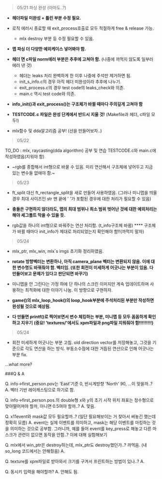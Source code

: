 >05/21 파싱 완성 (아마도..?)
>
* **헤더파일 미완성 + 틀린 부분 수정 필요.**

* 로직 에러시 종료할 때 exit_process호출로 모두 적절하게 free & release 가능.
	- mlx destroy 부분 등 수정 필요할 수 있음.

* **맵 파싱 더 다양한 예외케이스 넣어봐야 함.**

* **헤더 면 c파일 norm에러 부분은 추후에 고쳐야 함.**
	(나중에 까먹지 않도록 일부러 에러 낸 것)
	- 헤더는 leaks 처리 완벽하게 한 이후 나중에 주석만 제거하면 됨.
	- init_s_info.c의 경우 아직 헤더 미완성이라 추후에 나누기.
	- exit_process.c의 경우 test code의 leaks_check와 의존.
	- main.c 역시 test code와 의존.

* **info_init()과 exit_process()는 구조체가 바뀔 때마다 주의깊게 고쳐야 함**

* **TESTCODE.c 파일은 완성 단계에서 반드시 지울 것!**
	(Makefile과 헤더, c파일 모두!)

* mlx함수 및 dda알고리즘 공부!
	(선을 만들어보자..)



>05/22
>
TO_DO : mlx, raycasting(dda algorithm) 공부 및 연습
	TESTCODE.c와 main.c에 작성하였음(지워야 함)

* ~rgb를 종합해서 int형으로 바꿀 수 있음. 미리 연산해서 구조체에 넣어두고 지금 있는 변수들 없애야 함.~



>05/23
>
* ft_split 대신  ft_rectangle_split을 새로 만들어 사용하였음.
	(그러나 미니맵을 띄울 경우 최대 사이즈인 str 맨 끝에 ' '가 포함된 경우에 대한 처리가 필요할 수 있음)

* **충돌은 구현하지 않더라도, 맵의 최대 범위나 최소 범위 벗어난 것에 대한 예외처리는 해야 세그폴트 막을 수 있을 듯.**

* rgb값을 하나의 int형으로 바꿔주는 연산 처리함. (t_info구조체 바뀜)
**** 구조체가 바뀔 때마다 init_info가 제대로 처리되었는지 확인해야 함!!(까먹지 말자)



>05/24
>
* mlx_ptr, mlx_win, mlx`s imgs 초기화 정리하였음.

* **rotate 방향벡터는 변환하나, 아직 camera_plane 벡터는 변환되지 않음. 이에 대한 변수명도 바꿔줘야 함. 벡터임. (또한 회전이 미세하게 어긋나는 부분이 있음. 다 만들어보고 문제가 있다고 판단되면 바꾸기)**

* 미니맵을 안 그린다는 가정 하에 단 하나의 스크린 이미지만 계속 업데이트하며 사용하는 최적화에 대한 이야기 나눔. 이 방향으로 구현하자.

* **game()의 mlx_loop_hook()의 loop_hook부분에 주석처리된 부분만 작성하면 완성될 것으로 예상됨.**

* **다 만들면 printf()로 찍어보면서 변수 체킹하는 부분, 미니맵 등 모두 꼼꼼하게 확인하고 지우기**
	**(중요! 'textures/'에서도 xpm파일과 png파일 지워줘야 함!!!!!!!!!)**

>05/24
>
* 회전 미세하게 어긋나는 부분 고침. old direction vector를 저장해놓고, 그것을 기준으로 각도 연산을 하는 방식. 부동소수점에 대한 거듭된 연산으로 인해 어긋나는 부분 fix.



...what more?

###Q & A

Q. info->first_person.pov는 'East'기준 0, 반시계방향 'North' 90, ...이 맞을까..?
A. 벡터 기반 레이캐스팅으로 하기로 함.

Q. info->first_person.pos.의 double형 x와 y의 초기 시작 위치 좌표는 정수형으로 맞아떨어져야 할까, 아니면 0.5여야 할까..?
A. 맞음.

Q. x11event와 mask값 모두 필요할까..? (일단 필요해보이는 거 찾아서 써놓긴 했는데 정확히 모름)
A. event는 실제 이벤트를 의미하고, mask는 해당 이벤트를 마킹하는 것을 의미하는 것으로 공부함. 그러니까, 예를 들어 event를 key_press로 해놓고 다른 마스크가 관련이 없으면 동작을 안함..?
이에 대해 실험해보기


Q. mlx에서 win_ptr은 destroy하는데, mlx_ptr도 destroy했던가..? 까먹음.
	(내 so_long 코드에서는 안해줬음)
A.

Q. texture를 xpm파일로 받아와서 크기를 구겨서 프린트하는 방법이 있나..?
A.

Q. 동시키 입력을 해야할까?
A. 안해도 됨.